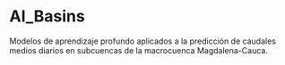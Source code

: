 # AI_Basins
Modelos de aprendizaje profundo aplicados a la predicción de caudales medios diarios en subcuencas de la macrocuenca Magdalena-Cauca.
